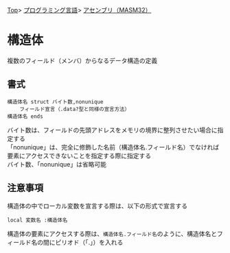 [Top](../../../index.md)\>
[プログラミング言語](../../pgl.md)\>
[アセンブリ（MASM32）](../language_0001.md)

# 構造体

複数のフィールド（メンバ）からなるデータ構造の定義

## 書式

    構造体名 struct バイト数,nonunique
        フィールド宣言（.data?型と同様の宣言方法）
    構造体名 ends

バイト数は、フィールドの先頭アドレスをメモリの境界に整列させたい場合に指定する  
「nonunique」は、完全に修飾した名前（構造体名.フィールド名）でなければ要素にアクセスできないことを指定する際に指定する  
バイト数、「nonunique」は省略可能

## 注意事項

構造体の中でローカル変数を宣言する際は、以下の形式で宣言する

```local 変数名 :構造体名```

構造体の要素にアクセスする際は、```構造体名.フィールド名```のように、構造体名とフィールド名の間にピリオド（「\.」）を入れる